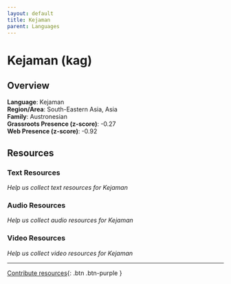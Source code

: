 ```yaml
---
layout: default
title: Kejaman
parent: Languages
---
```


# Kejaman (kag)

## Overview

**Language**: Kejaman  
**Region/Area**: South-Eastern Asia, Asia  
**Family**: Austronesian  
**Grassroots Presence (z-score)**: -0.27  
**Web Presence (z-score)**: -0.92  

## Resources

### Text Resources
*Help us collect text resources for Kejaman*

### Audio Resources
*Help us collect audio resources for Kejaman*

### Video Resources
*Help us collect video resources for Kejaman*

---

[Contribute resources](https://forms.office.com/e/1SfLJx3u1r){: .btn .btn-purple }
